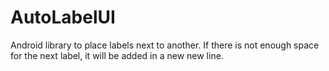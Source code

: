 # AutoLabelUI
Android library to place labels next to another. If there is not enough space for the next label, it will be added in a new new line.

